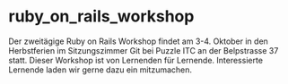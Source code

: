 # ruby_on_rails_workshop

Der zweitägige Ruby on Rails Workshop findet am 3-4. Oktober in den Herbstferien
im Sitzungszimmer Git bei Puzzle ITC an der Belpstrasse 37 statt.
Dieser Workshop ist von Lernenden für Lernende. Interessierte Lernende laden wir gerne 
dazu ein mitzumachen.
